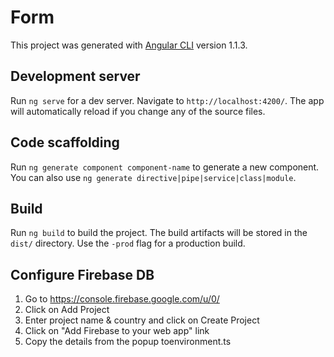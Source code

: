 # Form

This project was generated with [Angular CLI](https://github.com/angular/angular-cli) version 1.1.3.

## Development server

Run `ng serve` for a dev server. Navigate to `http://localhost:4200/`. The app will automatically reload if you change any of the source files.

## Code scaffolding

Run `ng generate component component-name` to generate a new component. You can also use `ng generate directive|pipe|service|class|module`.

## Build

Run `ng build` to build the project. The build artifacts will be stored in the `dist/` directory. Use the `-prod` flag for a production build.

## Configure Firebase DB
1. Go to https://console.firebase.google.com/u/0/                        
2. Click on Add Project                        
3. Enter project name & country and click on Create Project                        
4. Click on "Add Firebase to your web app" link                        
5. Copy the details from the popup toenvironment.ts
